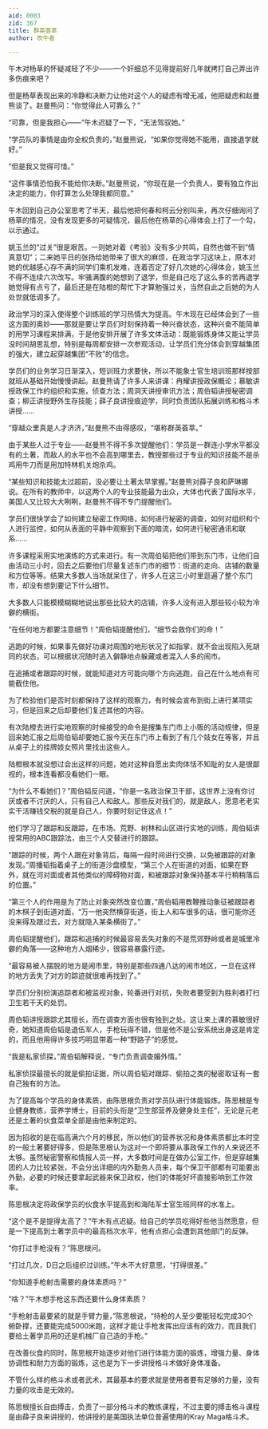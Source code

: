```yaml
---
aid: 0003
zid: 367
title: 群英荟萃
author: 吹牛者

---
```




  午木对杨草的怀疑减轻了不少——一个奸细总不见得提前好几年就拷打自己弄出许多伤痕来吧？

  但是杨草表现出来的冷静和决断力让他对这个人的疑虑有增无减，他把疑虑和赵曼熊谈了。赵曼熊问：“你觉得此人可靠么？”

  “可靠，但是我担心——”午木迟疑了一下，“无法驾驭她。”

  “学员队的事情是由你全权负责的，”赵曼熊说，“如果你觉得她不能用，直接退学就好。”

  “但是我又觉得可惜。”

  “这件事情恐怕我不能给你决断。”赵曼熊说，“你现在是一个负责人，要有独立作出决定的能力，你打算怎么处理我都同意。”

  午木回到自己办公室思考了半天，最后他把何春和柯云分别叫来，再次仔细询问了杨草的情况，没有发现更多的可疑情况，最后他在杨草的心得体会上打了一个勾，以示通过。

  姚玉兰的“过关”很是艰苦。一则她对着《考验》没有多少共鸣，自然也做不到“情真意切”；二来她平日的张扬给她带来了很大的麻烦，在政治学习这块上，原本对她的优越感心存不满的同学们乘机发难，连着否定了好几次她的心得体会，姚玉兰不得不连续六次改写。牢骚满腹的她想到了退学，但是自己吃了这么多的苦再退学她觉得有点亏了，最后还是在陆橙的帮忙下才算勉强过关，当然自此之后她的为人处世就低调多了。

  政治学习的深入使得整个训练班的学习热情大为提高。午木现在已经体会到了一些这方面的奥妙——那就是要让学员们时刻保持着一种兴奋状态，这种兴奋不能简单的用学习课程来排满，于是他安排开展了许多文体活动：既能锻炼身体又能让学员没时间胡思乱想，特别是每周都安排一次参观活动，让学员们充分体会到穿越集团的强大，建立起穿越集团“不败”的信念。

  学员们的业务学习日渐深入，短训班力求要快，所以不能象士官生培训班那样按部就班从基础开始慢慢讲起。赵曼熊请了许多人来讲课：冉耀讲授政保概论；慕敏讲授政保工作的组织和实施，侦查方法；周洞天讲授审讯方法；周伯韬讲授秘密调查；柳正讲授野外生存技能；薛子良讲授痕迹学，同时负责团队拓展训练和格斗术讲授……

  “穿越众里真是人才济济，”赵曼熊不由得感叹，“堪称群英荟萃。”

  由于某些人过于专业——赵曼熊不得不多次提醒他们：学员是一群连小学水平都没有的土著，而敌人的水平也不会高到哪里去，教授那些过于专业的知识技能不是杀鸡用牛刀而是用加特林机关炮杀鸡。

  “某些知识和技能太过超前，没必要让土著太早掌握。”赵曼熊对薛子良和萨琳娜说。在所有的教师中，以这两个人的专业技能最为出众，大体也代表了国际水平，美国人又比较大大咧咧，赵曼熊不得不专门提醒他们。

  学员们很快学会了如何建立秘密工作网络，如何进行秘密的调查，如何对组织和个人进行监控，如何从表面的平静中观察到下面的暗流，如何进行秘密通讯和联系……

  许多课程采用实地演练的方式来进行。有一次周伯韬把他们带到东门市，让他们自由活动三小时，回去之后要他们尽量复述东门市的细节：街道的走向、店铺的数量和方位等等。结果大多数人当场就呆住了，许多人在这三小时里逛遍了整个东门市，却没有想到要记下什么细节。

  大多数人只能模模糊糊地说出那些比较大的店铺，许多人没有进入那些较小较为冷僻的横街。

  “在任何地方都要注意细节！”周伯韬提醒他们，“细节会救你们的命！”

  逃跑的时候，如果事先做好功课对周围的地形状况了如指掌，就不会出现陷入死胡同的状态，可以根据状况随时逃入僻静地点躲藏或者混入人多的闹市。

  在追捕或者跟踪的时候，就能知道对方可能向哪个方向逃跑，自己在什么地点有可能截住他。

  为了检验他们是否时刻都保持了这样的观察力，有时候会宣布到街上进行某项实习，但是回来之后却要他们复述其他的内容。

  有次陆橙去进行实地观察的时候接受的命令是搜集东门市上小贩的活动规律，但是回来她汇报之后周伯韬却要她汇报今天在东门市上看到了有几个妓女在等客，并且从桌子上的挂牌妓女照片里找出这些人。

  陆橙根本就没想过会出这样的问题，她对这种自愿出卖肉体恬不知耻的女人是很鄙视的，根本连看都没看她们一眼。

  “为什么不看她们？”周伯韬反问道，“你是一名政治保卫干部，这世界上没有你讨厌或者不讨厌的人，只有自己人和敌人。那些反对我们的，就是敌人，愿意老老实实干活赚钱交税的就是自己人，你要时刻记住这点！”

  他们学习了跟踪和反跟踪，在市场、荒野、树林和山区进行实地的训练，周伯韬讲授常用的ABC跟踪法，由三个人交替进行的跟踪。

  “跟踪的时候，两个人跟在对象背后，每隔一段时间进行交换，以免被跟踪的对象发现。”周播韬指着桌子上的街道沙盘模型，“第三个人在街道的对面，如果在野外，就在河对面或者其他类似的障碍物对面，和被跟踪对象保持基本平行稍稍落后的位置。”

  “第三个人的作用是为了防止对象突然改变位置，”周伯韬用教鞭推动象征被跟踪者的木棋子到街道对面，“万一他突然横穿街道，街上人和车很多的话，很可能你还没来得及跟过去，对方就隐入某条横街了。”

  周伯韬提醒他们，跟踪和追捕的时候最容易丢失对象的不是荒郊野岭或者是城里冷僻的角落——这种地方人烟稀少，很容易暴露行迹。

  “最容易被人摆脱的地方是闹市里，特别是那些四通八达的闹市地区，一旦在这样的地方丢失了对方的踪迹就很难再找到了。”

  学员们分别扮演追踪者和被监视对象，轮番进行对抗，失败者要受到为胜利者打扫卫生若干天的处罚。

  周伯韬讲授跟踪尤其擅长，而在调查方面也很有独到之处。这让来上课的慕敏很好奇，她知道周伯韬是退伍军人，手枪玩得不错，但是他不是公安系统出身这是肯定的，而且他用得许多技巧明显带着一种“野路子”的感觉。

  “我是私家侦探，”周伯韬解释说，“专门负责调查婚外情。”

  私家侦探最擅长的就是偷拍证据，所以周伯韬对跟踪、偷拍之类的秘密取证有一套自己独有的方法。

  为了提高每个学员的身体素质，由陈思根负责对学员队进行体能锻炼。陈思根是专业健身教练，营养学博士，目前的头衔是“卫生部营养及健身处主任”，无论是元老还是土著的伙食菜单全部是由他来制定的。

  因为招收的是在临高满六个月的移民，所以他们的营养状况和身体素质都比本时空的一般土著要好得多，但是陈思根认为这对一个即将要从事政保工作的人来说还不太够。虽然秘密警察和情报人员一样，大多数时间是在做办公室工作，但是穿越集团的人力比较紧张，不会分出详细的内外勤务人员来，每个保卫干部都有可能要出外勤，必要的时候还要拿起武器来保卫政权，他们的体能好坏直接影响到工作效率。

  陈思根决定将政保学员的伙食水平提高到和海陆军士官生班同样的水准上。

  “这个是不是提得太高了？”午木有点迟疑。给自己的学员吃得好些他当然愿意，但是一下提高到土著学员中的最高档次水平，他有点担心会遭到其他部门的反弹。

  “你打过手枪没有？”陈思根问。

  “打过几次，D日之后组织过训练。”午木不大好意思，“打得很差。”

  “你知道手枪射击需要的身体素质吗？”

  “啥？”午木想手枪这东西还要什么身体素质？

  “手枪射击最要紧的就是手臂力量，”陈思根说，“持枪的人至少要能轻松完成30个俯卧撑，还要能完成5000米跑，这样才能让手枪发挥出应该有的效力，而且我们要给土著学员用的还是机械厂自己造的手枪。”

  在改善伙食的同时，陈思根开始逐步对他们进行体能方面的锻炼，增强力量、身体协调性和耐力方面的锻炼，这也是为下一步讲授格斗术做好身体准备。

  不管什么样的格斗术或者武术，其最基本的要求就是使用者要有足够的力量，没有力量的攻击是无效的。

  陈思根擅长自由搏击，负责了一部分格斗术的教练课程，不过主要的搏击格斗课程是由薛子良来讲授的，他讲授的是美国执法单位普遍使用的Kray Maga格斗术。



